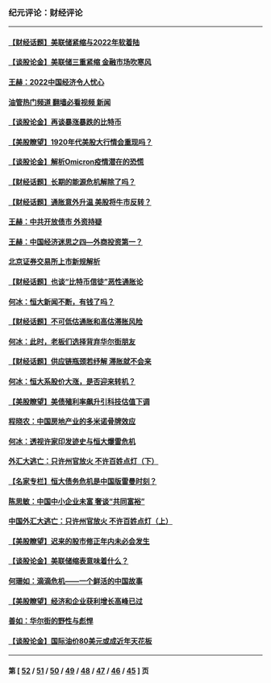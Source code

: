 ### 纪元评论：财经评论
---
#### [【财经话题】美联储紧缩与2022年软着陆](../../pages/nsc1026/n13498354.md?01130330) 
#### [【谈股论金】美联储三重紧缩 金融市场吹寒风](../../pages/nsc1026/n13487202.md?01130330) 
#### [王赫：2022中国经济令人忧心](../../pages/nsc1026/n13480433.md?01130330) 
#### [油管热门频道 翻墙必看视频 新闻](ok?01130330)
#### [【谈股论金】再谈暴涨暴跌的比特币](../../pages/nsc1026/n13428036.md?01130330) 
#### [【美股瞭望】1920年代美股大行情会重现吗？](../../pages/nsc1026/n13425425.md?01130330) 
#### [【谈股论金】解析Omicron疫情潜在的恐慌](../../pages/nsc1026/n13403704.md?01130330) 
#### [【财经话题】长期的能源危机解除了吗？](../../pages/nsc1026/n13378041.md?01130330) 
#### [【财经话题】通胀意外升温 美股将牛市反转？](../../pages/nsc1026/n13370659.md?01130330) 
#### [王赫：中共开放债市 外资持疑](../../pages/nsc1026/n13366203.md?01130330) 
#### [王赫：中国经济迷思之四—外商投资第一？](../../pages/nsc1026/n13354150.md?01130330) 
#### [北京证券交易所上市新规解析](../../pages/nsc1026/n13348292.md?01130330) 
#### [【财经话题】也谈“比特币信徒”恶性通胀论](../../pages/nsc1026/n13331972.md?01130330) 
#### [何冰：恒大新闻不断，有钱了吗？](../../pages/nsc1026/n13325002.md?01130330) 
#### [【财经话题】不可低估通胀和高估滞胀风险](../../pages/nsc1026/n13300505.md?01130330) 
#### [何冰：此时，老板们选择背弃华尔街朋友](../../pages/nsc1026/n13295291.md?01130330) 
#### [【财经话题】供应链瓶颈若纾解 滞胀就不会来](../../pages/nsc1026/n13286759.md?01130330) 
#### [何冰：恒大系股价大涨，是否迎来转机？](../../pages/nsc1026/n13276822.md?01130330) 
#### [【美股瞭望】美债殖利率飙升引科技估值下调](../../pages/nsc1026/n13267775.md?01130330) 
#### [程晓农：中国房地产业的多米诺骨牌效应](../../pages/nsc1026/n13259673.md?01130330) 
#### [何冰：透视许家印发迹史与恒大爆雷危机](../../pages/nsc1026/n13253937.md?01130330) 
#### [外汇大逃亡：只许州官放火 不许百姓点灯（下）](../../pages/nsc1026/n13245748.md?01130330) 
#### [【名家专栏】恒大债务危机是中国版雷曼时刻？](../../pages/nsc1026/n13242613.md?01130330) 
#### [陈思敏：中国中小企业未富 奢谈“共同富裕”](../../pages/nsc1026/n13241213.md?01130330) 
#### [中国外汇大逃亡：只许州官放火 不许百姓点灯（上）](../../pages/nsc1026/n13228773.md?01130330) 
#### [【美股瞭望】迟来的股市修正年内未必会发生](../../pages/nsc1026/n13223100.md?01130330) 
#### [【谈股论金】美联储缩表意味着什么？](../../pages/nsc1026/n13174610.md?01130330) 
#### [何珊如：滴滴危机——一个鲜活的中国故事](../../pages/nsc1026/n13151962.md?01130330) 
#### [【美股瞭望】经济和企业获利增长高峰已过](../../pages/nsc1026/n13134466.md?01130330) 
#### [善如：华尔街的野性与彪悍](../../pages/nsc1026/n13112664.md?01130330) 
#### [【谈股论金】国际油价80美元或成近年天花板](../../pages/nsc1026/n13108524.md?01130330) 

---
#### 第 [ [52](./52.md?01130330) / [51](./51.md?01130330) / [50](./50.md?01130330) / [49](./49.md?01130330) / [48](./48.md?01130330) / [47](./47.md?01130330) / [46](./46.md?01130330) / [45](./45.md?01130330) ] 页
